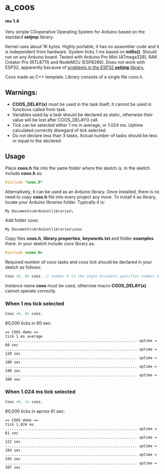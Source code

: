 # a_coos
#### rev 1.4

Very simple COoperative Operating System for Arduino based on the standard __setjmp__ library.

Kernel uses about 1K bytes. Highly portable, it has no assembler code and it is independent from hardware. System ticks 1 ms based on __millis()__. Should run on any Arduino board. Tested with Arduino Pro Mini (ATmega328), RAK Creator Pro (RTL8711) and NodeMCU (ESP8266). Does not work with ESP32, apparently because of [problems in the ESP32 __setjmp__ library.](https://github.com/espressif/arduino-esp32/issues/1689)

Coos made as C++ template. Library consists of a single file coos.h. 

## Warnings: 
  * __COOS_DELAY(x)__ must be used in the task itself; it cannot be used in functions called from task.
  * Variables used by a task should be declared as static, otherwise their value will be lost after COOS_DELAY() call.
  * Tick can be selected either 1 ms in average, or 1.024 ms. Uptime calculated correctly disregard of tick selected.
  * Do not declare less than 3 tasks. Actual number of tasks should be less or equal to the declared.

## Usage

Place __coos.h__ file into the same folder where the sketch is. In the sketch include __coos.h__ as:
```C
#include "coos.h"
```
Alternatively, it can be used as an Arduino library. Once installed, there is no need to copy __coos.h__ file into every project any more. To install it as library, locate your Arduino libraries folder. Typically it is: 
```
My Documents\Arduino\libraries\
```
Add folder coos: 
```
My Documents\Arduino\libraries\coos
```
Copy files __coos.h__, __library.properties__, __keywords.txt__ and folder __examples__ there. In your sketch include coos library as:
```C
#include <coos.h>
```
Required number of coos tasks and coos tick should be declared in your sketch as follows:
```C
Coos <6, 0> coos; // number 6 in the angle brackets specifies number of user tasks; 0 selects 1 ms tick
```
Instance name __coos__ must be used, othervise macro __COOS_DELAY(x)__ cannot operate correctly.


### When 1 ms tick selected
```C
Coos <6, 0> coos; 
```

60,000 ticks  in 60 sec:
```
== COOS demo ==
tick 1 ms average
............................................................ uptime = 60 sec 
............................................................ uptime = 120 sec 
............................................................ uptime = 180 sec 
............................................................ uptime = 240 sec 
............................................................ uptime = 300 sec 
```

### When 1.024 ms tick selected
```C
Coos <6, 1> coos; 
```
60,000 ticks  in aprrox 61 sec:
```
== COOS demo ==
tick 1.024 ms
............................................................ uptime = 61 sec 
............................................................ uptime = 122 sec 
............................................................ uptime = 184 sec 
............................................................ uptime = 245 sec 
............................................................ uptime = 307 sec 
```
